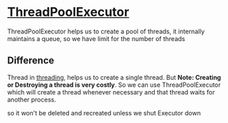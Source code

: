 # [ThreadPoolExecutor](https://docs.python.org/3/library/concurrent.futures.html#concurrent.futures.ThreadPoolExecutor)

ThreadPoolExecutor helps us to create a pool of threads, it internally maintains a queue, so we have limit for the number of threads


## Difference

Thread in [threading](https://docs.python.org/3/library/threading.html#module-threading), helps us to create a single thread.
But **Note: Creating or Destroying a thread is very costly**. So we can use ThreadPoolExecutor which will create a thread whenever necessary and that thread waits for another process.

so it won't be deleted and recreated unless we shut Executor down
